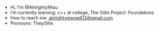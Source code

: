 - Hi, I’m @AlmightyMiau
- I’m currently learning: c++ at college, The Odin Project: Foundations
- How to reach me: almightymeow612@gmail.com
- Pronouns: They/She

<!---
AlmightyMiau/AlmightyMiau is a ✨ special ✨ repository because its `README.md` (this file) appears on your GitHub profile.
You can click the Preview link to take a look at your changes.
--->
